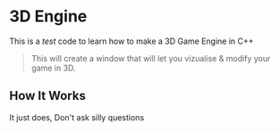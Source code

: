 # 3D Engine
 This is a *test* code to learn how to make a 3D Game Engine in C++

> This will create a window that will let you vizualise & modify your game in 3D.

## How It Works  
It just does, Don't ask silly questions
